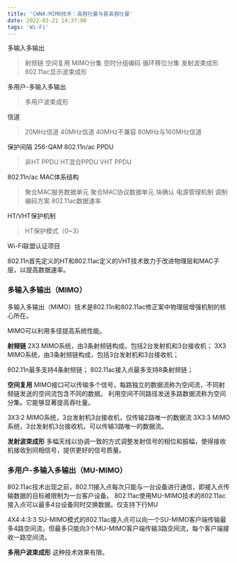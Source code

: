 ```yaml
---
title: 'CWNA:MIMO技术：高吞吐量与甚高吞吐量'
date: 2022-02-21 14:37:08
tags: 'Wi-Fi'
---
```

多输入多输出
> 射频链
> 空间复用
> MIMO分集
> 空时分组编码
> 循环移位分集
> 发射波束成形
> 802.11ac显示波束成形

多用户-多输入多输出
> 多用户波束成形

信道
> 20MHz信道
> 40MHz信道
> 40MHz不兼容
> 80MHz与160MHz信道

保护间隔
256-QAM
802.11n/ac PPDU
> 非HT PPDU
> HT混合PPDU
> VHT PPDU

802.11n/ac MAC体系结构
> 聚合MAC服务数据单元
> 聚合MAC协议数据单元
> 块确认
> 电源管理机制
> 调制编码方案
> 802.11ac数据速率

HT/VHT保护机制
> HT保护模式（0~3）

Wi-Fi联盟认证项目

802.11n首先定义的HT和802.11ac定义的VHT技术致力于改进物理层和MAC子层，以提高数据速率。

### 多输入多输出（MIMO）
多输入多输出（MIMO）技术是802.11n和802.11ac修正案中物理层增强机制的核心所在。

MIMO可以利用多径提高系统性能。

**射频链**
2X3 MIMO系统，由3条射频链构成，包括2台发射机和3台接收机；
3X3 MIMO系统，由3条射频链构成，包括3台发射机和3台接收机；

802.11n最多支持4条射频链；
802.11ac接入点最多支持8条射频链；

**空间复用**
MIMO接口可以传输多个信号，每路独立的数据流称为空间流，不同射频链发送的空间流包含不同的数据。
利用空间不同路径发送多路数据流称为空间分集。它能够显著提高吞吐量。

3X3:2 MIMO系统，3台发射机3台接收机，仅传输2路唯一的数据流
3X3:3 MIMO系统，3台发射机3台接收机，可以传输3路唯一的数据流。

**发射波束成形**
多幅天线以协调一致的方式调整发射信号的相位和振幅，使得接收机接收到同相信号，提供更好的信号质量。


### 多用户-多输入多输出（MU-MIMO）
802.11ac技术出现之前，802.11接入点每次只能与一台设备进行通信，即接入点传输数据的目标被限制为一台客户设备。
802.11ac使用MU-MIMO技术的802.11ac接入点可以最多4台设备同时交换数据。仅支持下行MU

4X4:4:3:3
SU-MIMO模式的802.11ac接入点可以向一个SU-MIMO客户端传输最多4路空间流，但最多只能向3个MU-MIMO客户端传输3路空间流，每个客户端接收一路空间流。

**多用户波束成形**
这种技术效果有限。


